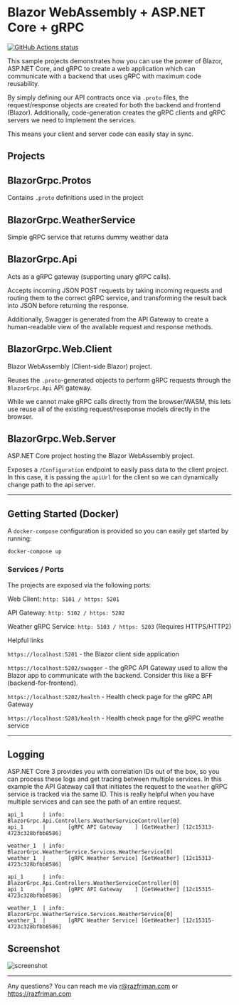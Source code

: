 # Blazor WebAssembly + ASP.NET Core + gRPC

[![GitHub Actions status](https://github.com/razfriman/BlazorGrpc/workflows/C%23%20.NET%20Core%20CI/badge.svg)](https://github.com/razfriman/BlazorGrpc/actions)

This sample projects demonstrates how you can use the power of Blazor, ASP.NET Core, and gRPC to create a web application which can communicate with a backend that uses gRPC with maximum code reusability.

By simply defining our API contracts once via `.proto` files, the request/response objects are created for both the backend and frontend (Blazor). Additionally, code-generation creates the gRPC clients and gRPC servers we need to implement the services.

This means your client and server code can easily stay in sync.

## Projects

## BlazorGrpc.Protos

Contains `.proto` definitions used in the project

## BlazorGrpc.WeatherService

Simple gRPC service that returns dummy weather data

## BlazorGrpc.Api

Acts as a gRPC gateway (supporting unary gRPC calls).

Accepts incoming JSON POST requests by taking incoming requests and routing them to the correct gRPC service, and transforming the result back into JSON before returning the response.

Additionally, Swagger is generated from the API Gateway to create a human-readable view of the available request and response methods.

## BlazorGrpc.Web.Client

Blazor WebAssembly (Client-side Blazor) project.

Reuses the `.proto`-generated objects to perform gRPC requests through the `BlazorGrpc.Api` API gateway.

While we cannot make gRPC calls directly from the browser/WASM, this lets use reuse all of the existing request/reseponse models directly in the browser.


## BlazorGrpc.Web.Server

ASP.NET Core project hosting the Blazor WebAssembly project.

Exposes a `/Configuration` endpoint to easily pass data to the client project. In this case, it is passing the `apiUrl` for the client so we can dynamically change path to the api server.

---

## Getting Started (Docker)

A `docker-compose` configuration is provided so you can easily get started by running:

```
docker-compose up
```

### Services / Ports
The projects are exposed via the following ports:

Web Client: `http: 5101 / https: 5201`

API Gateway: `http: 5102 / https: 5202`

Weather gRPC Service: `http: 5103 / https: 5203` (Requires HTTPS/HTTP2)

Helpful links

`https://localhost:5201` - the Blazor client side application

`https://localhost:5202/swagger` - the gRPC API Gateway used to allow the Blazor app to communicate with the backend. Consider this like a BFF (backend-for-frontend).

`https://localhost:5202/health` - Health check page for the gRPC API Gateway

`https://localhost:5203/health` - Health check page for the gRPC weathe service

---

## Logging

ASP.NET Core 3 provides you with correlation IDs out of the box, so you can process these logs and get tracing between multiple services. In this example the API Gateway call that initiates the request to the `weather` gRPC service is tracked via the same ID. This is really helpful when you have multiple services and can see the path of an entire request.

```
api_1      | info: BlazorGrpc.Api.Controllers.WeatherServiceController[0]                    api_1      |       [gRPC API Gateway    ] [GetWeather] [12c15313-4723c328bfbb8586]           

weather_1  | info: BlazorGrpc.WeatherService.Services.WeatherService[0]                      weather_1  |       [gRPC Weather Service] [GetWeather] [12c15313-4723c328bfbb8586]     

api_1      | info: BlazorGrpc.Api.Controllers.WeatherServiceController[0]                    api_1      |       [gRPC API Gateway    ] [GetWeather] [12c15315-4723c328bfbb8586]           

weather_1  | info: BlazorGrpc.WeatherService.Services.WeatherService[0]                      weather_1  |       [gRPC Weather Service] [GetWeather] [12c15315-4723c328bfbb8586]     
```

## Screenshot

![screenshot](https://user-images.githubusercontent.com/1769935/65869246-6a1b2a00-e3bd-11e9-9f6c-600cb57dd20d.PNG)


---

Any questions? You can reach me via r@razfriman.com or https://razfriman.com
